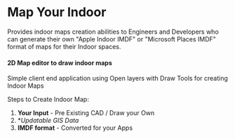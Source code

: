 # Map Your Indoor

Provides indoor maps creation abilities to Engineers and Developers who can generate their own "Apple Indoor IMDF" or "Microsoft Places IMDF" format of maps for their Indoor spaces.
#### 2D Map editor to draw indoor maps
Simple client end application using Open layers with Draw Tools for creating Indoor Maps

Steps to Create Indoor Map:
1. **Your Input** - Pre Existing CAD / Draw your Own
2. **Updatable GIS Data*
3. **IMDF format** - Converted  for your Apps

